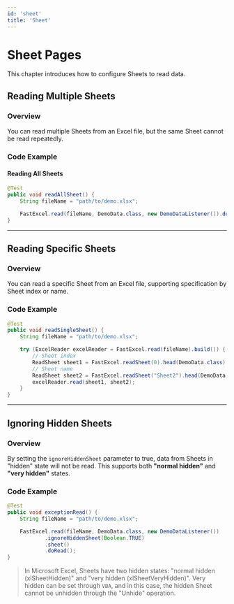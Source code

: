 ```yaml
---
id: 'sheet'
title: 'Sheet'
---
```


# Sheet Pages
This chapter introduces how to configure Sheets to read data.

## Reading Multiple Sheets

### Overview
You can read multiple Sheets from an Excel file, but the same Sheet cannot be read repeatedly.

### Code Example

#### Reading All Sheets
```java
@Test
public void readAllSheet() {
    String fileName = "path/to/demo.xlsx";

    FastExcel.read(fileName, DemoData.class, new DemoDataListener()).doReadAll();
}
```

---

## Reading Specific Sheets

### Overview
You can read a specific Sheet from an Excel file, supporting specification by Sheet index or name.

### Code Example

```java
@Test
public void readSingleSheet() {
    String fileName = "path/to/demo.xlsx";

    try (ExcelReader excelReader = FastExcel.read(fileName).build()) {
        // Sheet index
        ReadSheet sheet1 = FastExcel.readSheet(0).head(DemoData.class).registerReadListener(new DemoDataListener()).build();
        // Sheet name
        ReadSheet sheet2 = FastExcel.readSheet("Sheet2").head(DemoData.class).registerReadListener(new DemoDataListener()).build();
        excelReader.read(sheet1, sheet2);
    }
}
```

---

## Ignoring Hidden Sheets

### Overview
By setting the `ignoreHiddenSheet` parameter to true, data from Sheets in "hidden" state will not be read. 
This supports both **"normal hidden"** and **"very hidden"** states.

### Code Example
```java
@Test
public void exceptionRead() {
    String fileName = "path/to/demo.xlsx";

    FastExcel.read(fileName, DemoData.class, new DemoDataListener())
            .ignoreHiddenSheet(Boolean.TRUE)
            .sheet()
            .doRead();
}
```

> In Microsoft Excel, Sheets have two hidden states: "normal hidden (xlSheetHidden)" and "very hidden (xlSheetVeryHidden)". Very hidden can be set through `VBA`, and in this case, the hidden Sheet cannot be unhidden through the "Unhide" operation.
